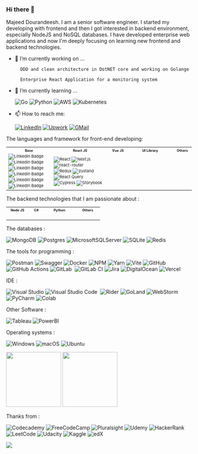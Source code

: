 ### Hi there 👋

Majeed Dourandeesh. I am a senior software engineer. I started my developing with frontend and then I got interested in backend environment, especially NodeJS  and NoSQL databases. I have developed enterprise web applications and now I'm deeply focusing on learning new frontend and backend technologies.


- 🔭 I’m currently working on ...
    
        DDD and clean architecture in DotNET core and working on Golange
        
        Enterprise React Application for a monitoring system
    
- 🌱 I’m currently learning ...

    ![Go](https://img.shields.io/badge/go-%2300ADD8.svg?style=flat&logo=go&logoColor=white)
    ![Python](https://img.shields.io/badge/Python-3776AB?style=flat&logo=python&logoColor=white)
    ![AWS](https://img.shields.io/badge/AWS-%23FF9900.svg?style=flat&logo=amazon-aws&logoColor=white)
    ![Kubernetes](https://img.shields.io/badge/kubernetes-326ce5.svg?&style=flat&logo=kubernetes&logoColor=white)
    
    
    
  
-  📫 How to reach me: 

    [![LinkedIn](https://img.shields.io/badge/linkedin-f0f0f0?&style=flat&logo=linkedin&logoColor=white&color=0e76a8)](https://www.linkedin.com/in/majeed-dourandeesh/)
    [![Upwork](https://img.shields.io/badge/UpWork-6FDA44?style=flat&logo=Upwork&logoColor=white)](https://www.upwork.com/freelancers/~01842d90ab3e24c5aa?viewMode=1)
    [![GMail](https://img.shields.io/badge/gmail-f0f0f0?&style=flat&logo=gmail&logoColor=white&color=ea4335)](mailto:majeed.dl@gmail.com) 
<!--
**majeeddl/majeeddl** is a ✨ _special_ ✨ repository because its `README.md` (this file) appears on your GitHub profile.

Here are some ideas to get you started:

- 🔭 I’m currently working on ...
- 🌱 I’m currently learning ...
- 👯 I’m looking to collaborate on ...
- 🤔 I’m looking for help with ...
- 💬 Ask me about ...
- 📫 How to reach me: ...
- 😄 Pronouns: ...
- ⚡ Fun fact: ...
-->


The languages and framework for front-end developing:
<table style="width:100%;font-size:11px">
<tr>
<th align="center" width="24%" height="10px" style="font-size:9px">
        Base
</th>
<th align="center" width="30%" height="10px" style="font-size:9px">
        React JS
</th>
<th align="center" width="10%" height="10px" style="font-size:9px">
        Vue JS
</th>
<th align="center" width="24%" height="10px" style="font-size:9px">
        UI Library
</th>
<th align="center" width="10%" height="10px" style="font-size:9px">
        Others
</th>
</tr>
<tr>
<td>
    <img src="https://img.shields.io/badge/HTML5-E34F26?style=flat&logo=html5&logoColor=white" alt="LinkedIn Badge"/>
    <img src="https://img.shields.io/badge/-CSS3-05122A?style=flat&logo=CSS3&logoColor=1572B6" alt="LinkedIn Badge"/>
    <div>
        <img src="https://img.shields.io/badge/-JavaScript-05122A?style=flat&logo=javascript" alt="LinkedIn Badge"/>
        <img src="https://img.shields.io/badge/-TypeScript-05122A?style=flat&logo=TypeScript" alt="LinkedIn Badge"/>
    </div>
    <img src="https://img.shields.io/badge/Sass-CC6699?style=flat&logo=sass&logoColor=white" alt="LinkedIn Badge"/>
    <img src="https://img.shields.io/badge/less-2B4C80?style=flat&logo=less&logoColor=white" alt="LinkedIn Badge"/>
</td>
<td>
    <div>
    <img src="https://img.shields.io/badge/-React-05122A?style=flat&logo=react" alt="React"/>
    <img src="https://img.shields.io/badge/Next-black?style=flat&logo=next.js&logoColor=white" alt="Next.js"/>
    <img src="https://img.shields.io/badge/React_Router-CA4245?style=flat&logo=react-router&logoColor=white" alt="react-router"/>
    </div>
    <img src="https://img.shields.io/badge/Redux-593D88?style=flat&logo=redux&logoColor=white" alt="Redux"/>
    <img src="https://img.shields.io/badge/react%20zustand-%2320232a.svg?style=flat&logo=react&logoColor=%2361DAFB" alt="zustand"/>
    <img src="https://img.shields.io/badge/-React%20Query-FF4154?style=flat&logo=react%20query&logoColor=white" alt="React Query"/>
    <div>
         <img src="https://img.shields.io/badge/-cypress-%23E5E5E5?style=flat&logo=cypress&logoColor=058a5e" alt="Cypress"/>
        <img src="https://img.shields.io/badge/-Storybook-FF4785?style=flat&logo=storybook&logoColor=white" alt="Storybook"/>
    </div>
    
</td>
<td>
    <img src="https://img.shields.io/badge/-Vue-05122A?style=flat&logo=vue.js" alt=""/>
    <img src="https://img.shields.io/badge/Nuxt-002E3B?style=flat&logo=nuxtdotjs&logoColor=#00DC82" alt=""/>
</td>
<td>
    <img src="https://img.shields.io/badge/bootstrap-%23563D7C.svg?style=flat&logo=bootstrap&logoColor=white" alt=""/>
    <img src="https://img.shields.io/badge/-AntDesign-%230170FE?style=flat&logo=ant-design&logoColor=white" alt=""/>
    <img src="https://img.shields.io/badge/semantic%20ui%20react-35BDB2?style=flat&logo=semanticuireact&logoColor=white" alt=""/>
    <img src="https://img.shields.io/badge/-Kendo%20UI-brightgreenstyle=flat" alt=""/>
    <img src="https://img.shields.io/badge/tailwindcss-%2338B2AC.svg?style=flat&logo=tailwind-css&logoColor=white" alt=""/>
   
</td>
<td>
    <img src="https://img.shields.io/badge/figma-%23F24E1E.svg?style=flat&logo=figma&logoColor=white" alt=""/>
    <img src="https://img.shields.io/badge/-jest-%23C21325?style=flat&logo=jest&logoColor=white" alt=""/>
    <img src="https://img.shields.io/badge/-mocha-%238D6748?style=flat&logo=mocha&logoColor=white" alt=""/>
</td>
</tr>
</table>




The backend technologies that I am passionate about  :

<table style="width:100%;font-size:11px">
<tr>
<th align="center" width="18%" height="10px" style="font-size:9px">
        Node JS
</th>
<th align="center" width="12%" height="10px" style="font-size:9px">
        C#
</th>
<th align="center" width="25%" height="10px" style="font-size:9px">
        Python
</th>
<th align="center" width="20%" height="10px" style="font-size:9px">
        Others
</th>
</tr>
<tr>
<td>
    <img src="https://img.shields.io/badge/node.js-6DA55F?style=flat&logo=node.js&logoColor=white" alt=""/>
    <img src="https://img.shields.io/badge/Express.js-404D59?style=flat" alt=""/>
    <img src="https://img.shields.io/badge/nestjs-%23E0234E.svg?style=flat&logo=nestjs&logoColor=white" alt=""/>
</td>
<td>
    <img src="https://img.shields.io/badge/c%23-%23239120.svg?style=flat&logo=c-sharp&logoColor=white" alt=""/>
    <img src="https://img.shields.io/badge/.NET-5C2D91?style=flat&logo=.net&logoColor=white" alt=""/>
</td>
<td>
    <img src="https://img.shields.io/badge/Python-3776AB?style=flat&logo=python&logoColor=white" alt=""/>
    <img src="https://img.shields.io/badge/flask-%23000.svg?style=flat&logo=flask&logoColor=white" alt=""/>
    <img src="https://img.shields.io/badge/jupyter-%23FA0F00.svg?style=flat&logo=jupyter&logoColor=white" alt=""/>
    <img src="https://img.shields.io/badge/numpy-%23013243.svg?style=flat&logo=numpy&logoColor=white" alt=""/>
    <img src="https://img.shields.io/badge/pandas-%23150458.svg?style=flat&logo=pandas&logoColor=white" alt=""/>
</td>
<td>
    <img src="https://img.shields.io/badge/Rabbitmq-FF6600?style=flat&logo=rabbitmq&logoColor=white" alt=""/>
    <img src="https://img.shields.io/badge/Apache%20Kafka-000?style=flat&logo=apachekafka" alt=""/>
    <img src="https://img.shields.io/badge/Socket.io-black?style=flat&logo=socket.io&badgeColor=010101" alt=""/>
    <img src="https://img.shields.io/badge/Apollo%20GraphQL-311C87?&style=flat&logo=Apollo%20GraphQL&logoColor=white" alt=""/>
    <img src="https://img.shields.io/badge/traefikproxy-%24A1C1.svg?style=flat&logo=traefikproxy&color=24A1C1&logoColor=white" alt=""/>
    <img src="https://img.shields.io/badge/nginx-%23009639.svg?style=flat&logo=nginx&logoColor=white" alt=""/>
</td>

</tr>
</table>


The databases :

![MongoDB](https://img.shields.io/badge/MongoDB-%234ea94b.svg?style=flat&logo=mongodb&logoColor=white)
![Postgres](https://img.shields.io/badge/postgres-%23316192.svg?style=flat&logo=postgresql&logoColor=white)
![MicrosoftSQLServer](https://img.shields.io/badge/Microsoft%20SQL%20Sever-CC2927?style=flat&logo=microsoft%20sql%20server&logoColor=white)
![SQLite](https://img.shields.io/badge/sqlite-%2307405e.svg?style=flat&logo=sqlite&logoColor=white)
![Redis](https://img.shields.io/badge/redis-%23DD0031.svg?style=flat&logo=redis&logoColor=white)

The tools for programming :

![Postman](https://img.shields.io/badge/Postman-FF6C37?style=flat&logo=postman&logoColor=white)
![Swagger](https://img.shields.io/badge/-Swagger-%23Clojure?style=flat&logo=swagger&logoColor=white)
![Docker](https://img.shields.io/badge/docker-%230db7ed.svg?style=flat&logo=docker&logoColor=white)
![NPM](https://img.shields.io/badge/NPM-%23000000.svg?style=flat&logo=npm&logoColor=white)
![Yarn](https://img.shields.io/badge/yarn-%232C8EBB.svg?style=flat&logo=yarn&logoColor=white)
![Vite](https://img.shields.io/badge/vite-%23646CFF.svg?style=flat&logo=vite&logoColor=white)
![GitHub](https://img.shields.io/badge/-GitHub-05122A?style=flat&logo=github)&nbsp;
![GitHub Actions](https://img.shields.io/badge/github%20actions-%232671E5.svg?style=flat&logo=githubactions&logoColor=white)
![GitLab](https://img.shields.io/badge/GitLab-330F63?style=flat&logo=gitlab&logoColor=white)&nbsp;
![GitLab CI](https://img.shields.io/badge/gitlab%20ci-%23181717.svg?style=flat&logo=gitlab&logoColor=white)
![Jira](https://img.shields.io/badge/Jira-0052CC?style=flat&logo=Jira&logoColor=white)
![DigitalOcean](https://img.shields.io/badge/DigitalOcean-%230167ff.svg?style=flat&logo=digitalOcean&logoColor=white)
![Vercel](https://img.shields.io/badge/vercel-%23000000.svg?style=flat&logo=vercel&logoColor=white)

IDE :

![Visual Studio](https://img.shields.io/badge/Visual%20Studio-5C2D91.svg?style=flat&logo=visual-studio&logoColor=white)
![Visual Studio Code](https://img.shields.io/badge/-Visual%20Studio%20Code-05122A?style=flat&logo=visual-studio-code&logoColor=007ACC)&nbsp;
![Rider](https://img.shields.io/badge/Rider-000000?style=flat&logo=Rider&logoColor=white)
![GoLand](https://img.shields.io/badge/GoLand-0f0f0f?&style=flat&logo=goland&logoColor=white)
![WebStorm](https://img.shields.io/badge/webstorm-143?style=flat&logo=webstorm&logoColor=white&color=black)
![PyCharm](https://img.shields.io/badge/pycharm-143?style=flat&logo=pycharm&logoColor=black&color=black&labelColor=green)
![Colab](https://img.shields.io/badge/Colab-F9AB00?style=flat&logo=googlecolab&color=525252)

Other Software :

![Tableau](https://img.shields.io/badge/Tableau-E97627?style=flat&logo=Tableau&logoColor=white)
![PowerBI](https://img.shields.io/badge/PowerBI-F2C811?style=flat&logo=Power%20BI&logoColor=black)

Operating systems :

![Windows](https://img.shields.io/badge/Windows-0078D6?style=flat&logo=windows&logoColor=white)
![macOS](https://img.shields.io/badge/mac%20os-000000?style=flat&logo=macos&logoColor=F0F0F0)
![Ubuntu](https://img.shields.io/badge/Ubuntu-E95420?style=flat&logo=ubuntu&logoColor=white)



<img src="https://github-readme-stats.vercel.app/api?username=majeeddl&show_icons=true&theme=tokyonight" height="149" /> <img src="https://github-readme-stats.vercel.app/api/top-langs/?username=majeeddl&show_icons=true&layout=compact&theme=tokyonight" height="149" />


Thanks from : 

![Codecademy](https://img.shields.io/badge/Codecademy-FFF0E5?style=flat&logo=codecademy&logoColor=1F243A)
![FreeCodeCamp](https://img.shields.io/badge/Freecodecamp-%23123.svg?&style=flat&logo=freecodecamp&logoColor=green)
![Pluralsight](https://img.shields.io/badge/Pluralsight-EE3057?style=flat&logo=pluralsight&logoColor=white)
![Udemy](https://img.shields.io/badge/Udemy-A435F0?style=flat&logo=Udemy&logoColor=white)
![HackerRank](https://img.shields.io/badge/-Hackerrank-2EC866?style=flat&logo=HackerRank&logoColor=white)
![LeetCode](https://img.shields.io/badge/LeetCode-000000?style=flat&logo=LeetCode&logoColor=#d16c06)
![Udacity](https://img.shields.io/badge/Udacity-grey?style=flat&logo=udacity&logoColor=15B8E6)
![Kaggle](https://img.shields.io/badge/Kaggle-035a7d?style=flat&logo=kaggle&logoColor=white)
![edX](https://img.shields.io/badge/edX-%2302262B.svg?style=flat&logo=edX&logoColor=white)

![](https://komarev.com/ghpvc/?username=majeeddl)

